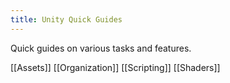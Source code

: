 ```yaml
---
title: Unity Quick Guides
---
```

Quick guides on various tasks and features.

[[Assets]]
[[Organization]]
[[Scripting]]
[[Shaders]]